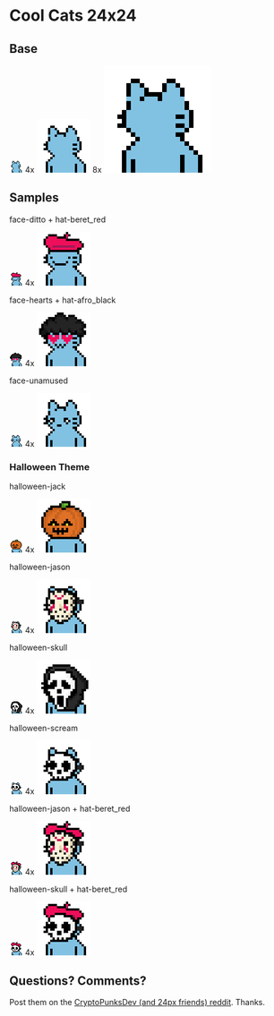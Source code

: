 # Cool Cats 24x24


## Base

![](i/base.png)
4x ![](i/base@4x.png)
8x ![](i/base@8x.png)


## Samples


face-ditto + hat-beret_red

![](i/coolcat1.png)
4x ![](i/coolcat1@4x.png)



face-hearts + hat-afro_black

![](i/coolcat2.png)
4x ![](i/coolcat2@4x.png)


face-unamused

![](i/coolcat3.png)
4x ![](i/coolcat3@4x.png)


### Halloween Theme

halloween-jack

![](i/halloween1.png)
4x ![](i/halloween1@4x.png)


halloween-jason

![](i/halloween2.png)
4x ![](i/halloween2@4x.png)


halloween-skull

![](i/halloween3.png)
4x ![](i/halloween3@4x.png)


halloween-scream

![](i/halloween4.png)
4x ![](i/halloween4@4x.png)


halloween-jason + hat-beret_red

![](i/halloween5.png)
4x ![](i/halloween5@4x.png)


halloween-skull + hat-beret_red

![](i/halloween6.png)
4x ![](i/halloween6@4x.png)








## Questions? Comments?

Post them on the [CryptoPunksDev (and 24px friends) reddit](https://old.reddit.com/r/CryptoPunksDev). Thanks.


